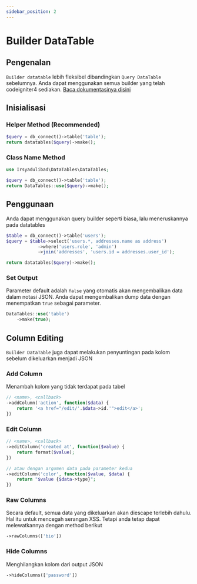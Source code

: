 ```yaml
---
sidebar_position: 2
---
```

# Builder DataTable

## Pengenalan

`Builder datatable` lebih fleksibel dibandingkan `Query DataTable` sebelumnya. Anda dapat menggunakan semua builder yang telah codeigniter4 sediakan. [Baca dokumentasinya disini](http://codeigniter.com/user_guide/database/query_builder.html)

## Inisialisasi

### Helper Method (Recommended)
```php
$query = db_connect()->table('table');
return datatables($query)->make();
```

### Class Name Method
```php
use Irsyadulibad\DataTables\DataTables;

$query = db_connect()->table('table');
return DataTables::use($query)->make();
```

## Penggunaan
Anda dapat menggunakan query builder seperti biasa, lalu meneruskannya pada datatables

```php
$table = db_connect()->table('users');
$query = $table->select('users.*, addresses.name as address')
            ->where('users.role', 'admin')
            ->join('addresses', 'users.id = addresses.user_id');

return datatables($query)->make();
```

### Set Output
Parameter default adalah `false` yang otomatis akan mengembalikan data dalam notasi JSON. Anda dapat mengembalikan dump data dengan menempatkan `true` sebagai parameter.
```php
DataTables::use('table')
	->make(true);
```

## Column Editing
`Builder DataTable` juga dapat melakukan penyuntingan pada kolom sebelum dikeluarkan menjadi JSON

### Add Column
Menambah kolom yang tidak terdapat pada tabel
```php
// <name>, <callback>
->addColumn('action', function($data) {
	return '<a href="/edit/'.$data->id.'">edit</a>';
})
```

### Edit Column
```php
// <name>, <callback>
->editColumn('created_at', function($value) {
	return format($value);
})

// atau dengan argumen data pada parameter kedua
->editColumn('color', function($value, $data) {
	return "$value {$data->type}";
})
```

### Raw Columns
Secara default, semua data yang dikeluarkan akan diescape terlebih dahulu. Hal itu untuk mencegah serangan XSS. Tetapi anda tetap dapat melewatkannya dengan method berikut
```php
->rawColumns(['bio'])
```

### Hide Columns
Menghilangkan kolom dari output JSON
```php
->hideColumns(['password'])
```

